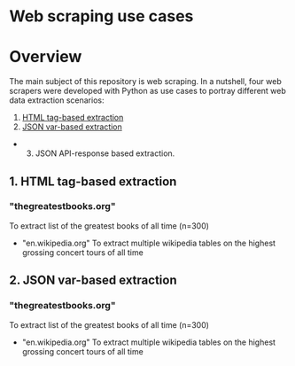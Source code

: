 # Web scraping use cases
# Overview

The main subject of this repository is web scraping. In a nutshell, four web scrapers were developed with Python as use cases to portray different web data extraction scenarios:
1. [HTML tag-based extraction](#1-html-tag-based-extraction)
2. [JSON var-based extraction](#2-json-var-based-extraction)
+ 3) JSON API-response based extraction.

## 1. HTML tag-based extraction
### "thegreatestbooks.org"
To extract list of the greatest books of all time (n=300)



+	"en.wikipedia.org"
To extract multiple wikipedia tables on the highest grossing concert tours of all time



## 2. JSON var-based extraction
### "thegreatestbooks.org"
To extract list of the greatest books of all time (n=300)



+	"en.wikipedia.org"
To extract multiple wikipedia tables on the highest grossing concert tours of all time 
